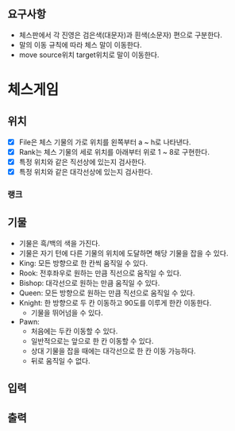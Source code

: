 ## 요구사항
- 체스판에서 각 진영은 검은색(대문자)과 흰색(소문자) 편으로 구분한다.
- 말의 이동 규칙에 따라 체스 말이 이동한다.
- move source위치 target위치로 말이 이동한다.

# 체스게임

## 위치
- [x] File은 체스 기물의 가로 위치를 왼쪽부터 a ~ h로 나타낸다.
- [x] Rank는 체스 기물의 세로 위치를 아래부터 위로 1 ~ 8로 구현한다.
- [x] 특정 위치와 같은 직선상에 있는지 검사한다.
- [x] 특정 위치와 같은 대각선상에 있는지 검사한다.

### 랭크

## 기물
- 기물은 흑/백의 색을 가진다.
- 기물은 자기 턴에 다른 기물의 위치에 도달하면 해당 기물을 잡을 수 있다.
- King: 모든 방향으로 한 칸씩 움직일 수 있다. 
- Rook: 전후좌우로 원하는 만큼 직선으로 움직일 수 있다. 
- Bishop: 대각선으로 원하는 만큼 움직일 수 있다.
- Queen: 모든 방향으로 원하는 만큼 직선으로 움직일 수 있다.
- Knight: 한 방향으로 두 칸 이동하고 90도를 이루게 한칸 이동한다.
  - 기물을 뛰어넘을 수 있다. 
- Pawn:
  - 처음에는 두칸 이동할 수 있다.
  - 일반적으로는 앞으로 한 칸 이동할 수 있다.
  - 상대 기물을 잡을 때에는 대각선으로 한 칸 이동 가능하다.
  - 뒤로 움직일 수 없다.


## 입력

## 출력

